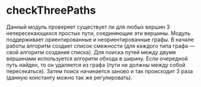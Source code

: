 # checkThreePaths
Данный модуль проверяет существует ли для любых вершин 3 непересекающихся простых пути, соединяющие эти вершины. 
Модуль поддерживает ориентированные и неориентированные графы. В начале работы алгоритм создает список смежности (для каждого типа графа — свой алгоритм создания списка). Для поиска путей между двумя вершинами используется алгоритм обхода в ширину. Если очередной путь найден, то он удаляется из графа (пути не должны между собой пересекаться). Затем поиск начинается заново и так происходит 3 раза (данную константу можно так же регулировать). 
